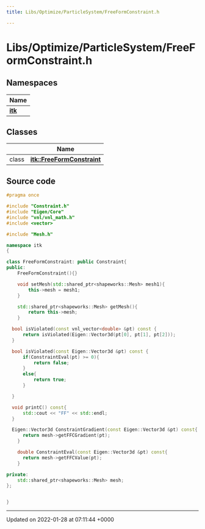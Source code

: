```yaml
---
title: Libs/Optimize/ParticleSystem/FreeFormConstraint.h

---
```


# Libs/Optimize/ParticleSystem/FreeFormConstraint.h



## Namespaces

| Name           |
| -------------- |
| **[itk](../Namespaces/namespaceitk.md)**  |

## Classes

|                | Name           |
| -------------- | -------------- |
| class | **[itk::FreeFormConstraint](../Classes/classitk_1_1FreeFormConstraint.md)**  |




## Source code

```cpp
#pragma once

#include "Constraint.h"
#include "Eigen/Core"
#include "vnl/vnl_math.h"
#include <vector>

#include "Mesh.h"

namespace itk
{

class FreeFormConstraint: public Constraint{
public:
    FreeFormConstraint(){}

    void setMesh(std::shared_ptr<shapeworks::Mesh> mesh1){
        this->mesh = mesh1;
    }

    std::shared_ptr<shapeworks::Mesh> getMesh(){
        return this->mesh;
    }

  bool isViolated(const vnl_vector<double> &pt) const {
      return isViolated(Eigen::Vector3d(pt[0], pt[1], pt[2]));
  }

  bool isViolated(const Eigen::Vector3d &pt) const {
      if(ConstraintEval(pt) >= 0){
          return false;
      }
      else{
          return true;
      }

  }

  void printC() const{
      std::cout << "FF" << std::endl;
  }

  Eigen::Vector3d ConstraintGradient(const Eigen::Vector3d &pt) const{
      return mesh->getFFCGradient(pt);
    }

    double ConstraintEval(const Eigen::Vector3d &pt) const{
      return mesh->getFFCValue(pt);
    }

private:
    std::shared_ptr<shapeworks::Mesh> mesh;
};


}
```


-------------------------------

Updated on 2022-01-28 at 07:11:44 +0000
